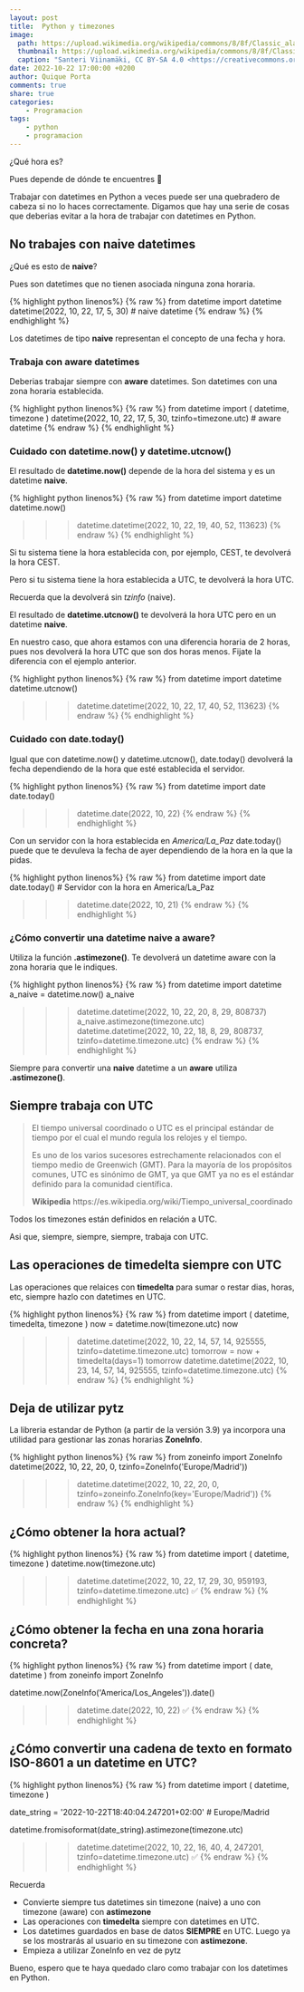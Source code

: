 ```yaml
---
layout: post
title:  Python y timezones
image:
  path: https://upload.wikimedia.org/wikipedia/commons/8/8f/Classic_alarm_clock_20180513.jpg
  thumbnail: https://upload.wikimedia.org/wikipedia/commons/8/8f/Classic_alarm_clock_20180513.jpg
  caption: "Santeri Viinamäki, CC BY-SA 4.0 <https://creativecommons.org/licenses/by-sa/4.0>, via Wikimedia Commons"
date: 2022-10-22 17:00:00 +0200
author: Quique Porta
comments: true
share: true
categories:
    - Programacion
tags:
    - python
    - programacion
---
```


¿Qué hora es?

Pues depende de dónde te encuentres 🤪


Trabajar con datetimes en Python a veces puede ser una quebradero de cabeza si no lo haces correctamente. Digamos que hay una serie de cosas que deberias evitar a la hora de trabajar con datetimes en Python.

## No trabajes con naive datetimes

¿Qué es esto de **naive**?

Pues son datetimes que no tienen asociada ninguna zona horaria.

{% highlight python linenos%}
{% raw %}
from datetime import datetime
datetime(2022, 10, 22, 17, 5, 30)  # naive datetime
{% endraw %}
{% endhighlight %}

Los datetimes de tipo **naive** representan el concepto de una fecha y hora.

### Trabaja con aware datetimes

Deberias trabajar siempre con **aware** datetimes. Son datetimes con una zona horaria establecida.

{% highlight python linenos%}
{% raw %}
from datetime import (
    datetime,
    timezone
)
datetime(2022, 10, 22, 17, 5, 30, tzinfo=timezone.utc)  # aware datetime
{% endraw %}
{% endhighlight %}

### Cuidado con datetime.now() y datetime.utcnow()

El resultado de **datetime.now()** depende de la hora del sistema y es un datetime **naive**.

{% highlight python linenos%}
{% raw %}
from datetime import datetime
datetime.now()
>>> datetime.datetime(2022, 10, 22, 19, 40, 52, 113623)
{% endraw %}
{% endhighlight %}

Si tu sistema tiene la hora establecida con, por ejemplo, CEST, te devolverá la hora CEST.

Pero si tu sistema tiene la hora establecida a UTC, te devolverá la hora UTC.

Recuerda que la devolverá sin *tzinfo* (naive).

El resultado de **datetime.utcnow()** te devolverá la hora UTC pero en un datetime **naive**.

En nuestro caso, que ahora estamos con una diferencia horaria de 2 horas, pues nos devolverá la hora UTC que son dos horas menos. Fijate la diferencia con el ejemplo anterior.

{% highlight python linenos%}
{% raw %}
from datetime import datetime
datetime.utcnow()
>>> datetime.datetime(2022, 10, 22, 17, 40, 52, 113623)
{% endraw %}
{% endhighlight %}

### Cuidado con date.today()

Igual que con datetime.now() y datetime.utcnow(), date.today() devolverá la fecha dependiendo de la hora que esté establecida el servidor.

{% highlight python linenos%}
{% raw %}
from datetime import date
date.today()
>>> datetime.date(2022, 10, 22)
{% endraw %}
{% endhighlight %}

Con un servidor con la hora establecida en *America/La_Paz* date.today() puede que te devuleva la fecha de ayer dependiendo de la hora en la que la pidas.

{% highlight python linenos%}
{% raw %}
from datetime import date
date.today()  # Servidor con la hora en America/La_Paz
>>> datetime.date(2022, 10, 21)
{% endraw %}
{% endhighlight %}


### ¿Cómo convertir una datetime naive a aware?

Utiliza la función **.astimezone()**. Te devolverá un datetime aware con la zona horaria que le indiques.

{% highlight python linenos%}
{% raw %}
from datetime import datetime
a_naive = datetime.now()
a_naive
>>> datetime.datetime(2022, 10, 22, 20, 8, 29, 808737)
a_naive.astimezone(timezone.utc)
>>> datetime.datetime(2022, 10, 22, 18, 8, 29, 808737, tzinfo=datetime.timezone.utc)
{% endraw %}
{% endhighlight %}

Siempre para convertir una **naive** datetime a un **aware** utiliza **.astimezone()**.


## Siempre trabaja con UTC

> El tiempo universal coordinado o UTC es el principal estándar de tiempo por el cual el mundo regula los relojes y el tiempo.
>
> Es uno de los varios sucesores estrechamente relacionados con el tiempo medio de Greenwich (GMT). Para la mayoría de los propósitos comunes, UTC es sinónimo de GMT, ya que GMT ya no es el estándar definido para la comunidad científica.
>
> <footer><strong>Wikipedia</strong> https://es.wikipedia.org/wiki/Tiempo_universal_coordinado</footer>

Todos los timezones están definidos en relación a UTC.

Asi que, siempre, siempre, siempre, trabaja con UTC.


## Las operaciones de timedelta siempre con UTC

Las operaciones que relaices con **timedelta** para sumar o restar dias, horas, etc, siempre hazlo con datetimes en UTC.

{% highlight python linenos%}
{% raw %}
from datetime import (
    datetime,
    timedelta,
    timezone
)
now = datetime.now(timezone.utc)
now
>>> datetime.datetime(2022, 10, 22, 14, 57, 14, 925555, tzinfo=datetime.timezone.utc)
tomorrow = now + timedelta(days=1)
tomorrow
>>> datetime.datetime(2022, 10, 23, 14, 57, 14, 925555, tzinfo=datetime.timezone.utc)
{% endraw %}
{% endhighlight %}


## Deja de utilizar pytz

La libreria estandar de Python (a partir de la versión 3.9) ya incorpora una utilidad para gestionar las zonas horarias **ZoneInfo**.

{% highlight python linenos%}
{% raw %}
from zoneinfo import ZoneInfo
datetime(2022, 10, 22, 20, 0, tzinfo=ZoneInfo('Europe/Madrid'))
>>> datetime.datetime(2022, 10, 22, 20, 0, tzinfo=zoneinfo.ZoneInfo(key='Europe/Madrid'))
{% endraw %}
{% endhighlight %}


## ¿Cómo obtener la hora actual?

{% highlight python linenos%}
{% raw %}
from datetime import (
    datetime,
    timezone
)
datetime.now(timezone.utc)
>>> datetime.datetime(2022, 10, 22, 17, 29, 30, 959193, tzinfo=datetime.timezone.utc) ✅
{% endraw %}
{% endhighlight %}


## ¿Cómo obtener la fecha en una zona horaria concreta?

{% highlight python linenos%}
{% raw %}
from datetime import (
    date,
    datetime
)
from zoneinfo import ZoneInfo

datetime.now(ZoneInfo('America/Los_Angeles')).date()
>>> datetime.date(2022, 10, 22) ✅
{% endraw %}
{% endhighlight %}


## ¿Cómo convertir una cadena de texto en formato ISO-8601 a un datetime en UTC?

{% highlight python linenos%}
{% raw %}
from datetime import (
    datetime,
    timezone
)

date_string = '2022-10-22T18:40:04.247201+02:00'  # Europe/Madrid

datetime.fromisoformat(date_string).astimezone(timezone.utc)
>>> datetime.datetime(2022, 10, 22, 16, 40, 4, 247201, tzinfo=datetime.timezone.utc) ✅
{% endraw %}
{% endhighlight %}


Recuerda

- Convierte siempre tus datetimes sin timezone (naive) a uno con timezone (aware) con **astimezone**
- Las operaciones con **timedelta** siempre con datetimes en UTC.
- Los datetimes guardados en base de datos **SIEMPRE** en UTC. Luego ya se los mostrarás al usuario en su timezone con **astimezone**.
- Empieza a utilizar ZoneInfo en vez de pytz


Bueno, espero que te haya quedado claro como trabajar con los datetimes en Python.
